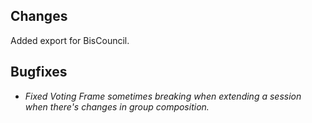 ## Changes

Added export for BisCouncil.

## Bugfixes

- *Fixed Voting Frame sometimes breaking when extending a session when there's changes in group composition.*
